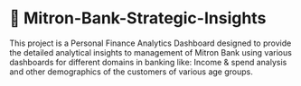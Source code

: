 # 🏦 Mitron-Bank-Strategic-Insights
This project is a Personal Finance Analytics Dashboard designed to provide the detailed analytical insights to management of Mitron Bank using various dashboards for different domains in banking like: Income & spend analysis and other demographics of the customers of various age groups.

